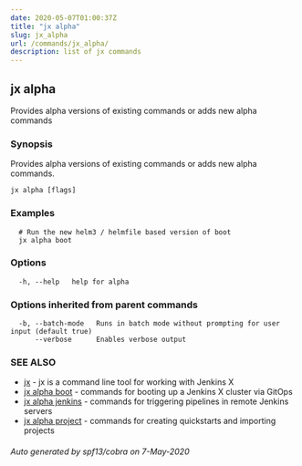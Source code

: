 ```yaml
---
date: 2020-05-07T01:00:37Z
title: "jx alpha"
slug: jx_alpha
url: /commands/jx_alpha/
description: list of jx commands
---
```

## jx alpha

Provides alpha versions of existing commands or adds new alpha commands

### Synopsis

Provides alpha versions of existing commands or adds new alpha commands.

```
jx alpha [flags]
```

### Examples

```
  # Run the new helm3 / helmfile based version of boot
  jx alpha boot
```

### Options

```
  -h, --help   help for alpha
```

### Options inherited from parent commands

```
  -b, --batch-mode   Runs in batch mode without prompting for user input (default true)
      --verbose      Enables verbose output
```

### SEE ALSO

* [jx](/commands/jx/)	 - jx is a command line tool for working with Jenkins X
* [jx alpha boot](/commands/jx_alpha_boot/)	 - commands for booting up a Jenkins X cluster via GitOps
* [jx alpha jenkins](/commands/jx_alpha_jenkins/)	 - commands for triggering pipelines in remote Jenkins servers
* [jx alpha project](/commands/jx_alpha_project/)	 - commands for creating quickstarts and importing projects

###### Auto generated by spf13/cobra on 7-May-2020
